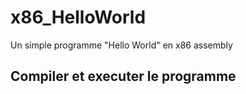 # x86_HelloWorld
Un simple programme "Hello World" en x86 assembly

## Compiler et executer le programme
